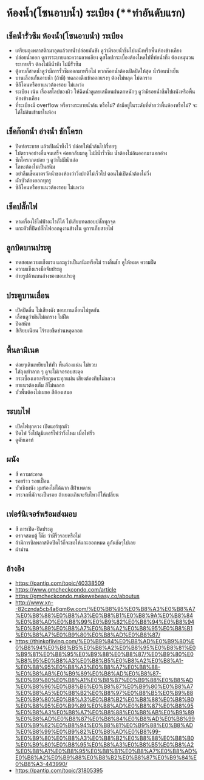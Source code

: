 # ห้องน้ำ(โซนอาบน้ำ) ระเบียง (**ทำอันดับแรก)
## เช็คน้ำรั่วซึม ห้องน้ำ(โซนอาบน้ำ) ระเบียง 
-	เตรียมถุงพลาสติกมาอุดแล้วเทน้ำปล่อยมันขัง ดูว่ามีรอยน้ำซึมไปผนังหรือพื้นห้องข้างเคียง
-	ปล่อยน้ำออก ดูการระบายและความลาดเอียง ดูสโลปกระเบื้องต้องไหลไปที่ท่อน้ำทิ้ง  ต้องหมุนวนระบายเร็ว ต้องไม่มีน้ำขัง ไม่มีรั่วซึม
-	ตู้อาบก็สาดน้ำดูว่ามีการรั่วซึมออกมาหรือไม่ พวกก๊อกน้ำต้องเปิดปิดให้สุด น้ำร้อนน้ำเย็น 
-	บานเลื่อนกั้นอาบน้ำ (ถ้ามี) ทดลองดึงเข้าออกแรงๆ ต้องไม่หลุด ไม่ตกราง
-	ซิลีโคนหรือยาแนวต้องรอบ ไม่แหว่ง
-	ระเบียง เน้น เรื่องสโลปของผิว ให้ฉีดน้ำดูเลยเสมือนฝนตกหนักๆ ดูว่ามีรอยน้ำซึมไปผนังหรือพื้นห้องข้างเคียง
-	ที่ระเบียงมี overflow หรือรางระบายน้ำล้น หรือไม่? ถ้ามีอยู่ในระดับที่ต่ำกว่าพื้นห้องหรือไม่? จะได้ไม่ล้นเข้ามาในห้อง

## เช็คก๊อกน้ำ อ่างน้ำ ชักโครก
-	ปิดท่อระบาย แล้วเปิดน้ำทิ้งไว้ ปล่อยให้น้ำล้นไปเรื่อยๆ
-	ไปตรวจอย่างอื่นจนเสร็จ ค่อยกลับมาดู ไม่มีน้ำรั่วซึม น้ำต้องไม่ล้นออกมานอกอ่าง
-	ชักโครกกดบ่อย ๆ ดูว่าไม่มีน้ำเอ่อ 
-	โลหะต้องไม่เป็นสนิม
-	อย่าลืมเช็คมาตรวัดน้ำของห้องว่าวิ่งปกติไม่เร็วไป ตอนไม่เปิดน้ำต้องไม่วิ่ง
-	ผักบัวต้องออกทุกรู
-	ซิลีโคนหรือยาแนวต้องรอบ ไม่แหว่ง

## เช็คปลั๊กไฟ 
-	หาเครื่องใช้ไฟฟ้าอะไรก็ได้ ไปเสียบทดสอบปลั๊กทุกจุด
-	แกะตัวที่ปิดปลั๊กไฟออกดูงานข้างใน ดูการเก็บสายไฟ

## ลูกบิดบานประตู 
-	ทดสอบความแข็งแรง และดูว่าเป็นสนิมหรือไม่ รางลิ้นชัก ดูให้หมด ความฝืด
-	ความแข็งแรงมือจับประตู
-	ถ่ายรูปด้านบนล่างของขอบประตู

## ประตูบานเลื่อน 
-	เปิดปิดลื่น ไม่เสียงดัง ขอบบานเลื่อนไม่ขูดกัน
-	เลื่อนดูว่ามันไม่ตกราง ไม่ฝืด
-	ปิดสนิท
-	สีเรียบเนียน ไร้รอยขีดข่วนหลุดลอก

## พื้นลามิเนต 
-	ค่อยๆเดินเหยียบให้ทั่ว พื้นต้องแน่น ไม่ยวบ
-	ใส่ถุงเท้าลาก ๆ ดูจะไม่เจอรอบสะดุด
-	กระเบื้องเอาเหรียญเคาะทุกแผ่น เสียงต้องทึบไม่กลวง 
-	ยาแนวต้องเต็ม สีไม่หลอก
-	บัวพื้นต้องไม่เผยอ สีต้องเสมอ

## ระบบไฟ 
-	เปิดไฟทุกดวง เปิดแอร์ทุกตัว
-	ปิดไฟ วิ่งไปดูมิเตอร์ไฟว่าวิ่งไหม เผื่อไฟรั่ว
-	ดูคัทเอาท์

##  ผนัง 
-	สี ความสะอาด 
-	รอยร้าว รอยเปื้อน
-	บัวเชิงผนัง มุมห้องไม่ได้ฉาก สีฝ้าเพดาน 
-	กระจกที่มักจะเป็นรอย ถ้าเยอะเกินจะรับไหวก็ให้เปลี่ยน 

## เฟอร์นิเจอร์พร้อมส่งมอบ  
-	สี การเปิด-ปิดประตู
-	ตรวจสอบตู้ โต๊ะ ว่ามีริ้วรอยหรือไม่ 
-	ถ้ามีการซิลพลาสติดปิดไว้ก็จะขอให้แกะออกหมด ดูกันชัดๆไปเลย 
-	ผ้าม่าน

## อ้างอิง
-	https://pantip.com/topic/40338509
-	https://www.gmcheckcondo.com/article
-	https://gmcheckcondo.makewebeasy.co/aboutus
-	http://www.xn--82cznda5cb4a6gm6w.com/%E0%B8%95%E0%B8%A3%E0%B8%A7%E0%B8%88%E0%B8%A3%E0%B8%B1%E0%B8%9A%E0%B8%84%E0%B8%AD%E0%B8%99%E0%B9%82%E0%B8%94%E0%B8%94%E0%B9%89%E0%B8%A7%E0%B8%A2%E0%B8%95%E0%B8%B1%E0%B8%A7%E0%B9%80%E0%B8%AD%E0%B8%87/
-	https://thinkofliving.com/%E0%B9%84%E0%B8%AD%E0%B9%80%E0%B8%94%E0%B8%B5%E0%B8%A2%E0%B8%95%E0%B8%81%E0%B9%81%E0%B8%95%E0%B9%88%E0%B8%87/%E0%B9%80%E0%B8%95%E0%B8%A3%E0%B8%B5%E0%B8%A2%E0%B8%A1-%E0%B8%95%E0%B8%A3%E0%B8%A7%E0%B8%88-%E0%B8%AB%E0%B9%89%E0%B8%AD%E0%B8%87-%E0%B9%80%E0%B8%A1%E0%B8%B7%E0%B9%88%E0%B8%AD%E0%B8%96%E0%B8%B6%E0%B8%87%E0%B9%80%E0%B8%A7%E0%B8%A5%E0%B8%B2%E0%B8%97%E0%B8%B5%E0%B9%88%E0%B9%80%E0%B8%A3%E0%B8%B2%E0%B8%88%E0%B8%B0%E0%B8%95%E0%B9%89%E0%B8%AD%E0%B8%87%E0%B8%95%E0%B8%A3%E0%B8%A7%E0%B8%88%E0%B8%AB%E0%B9%89%E0%B8%AD%E0%B8%87%E0%B8%84%E0%B8%AD%E0%B8%99%E0%B9%82%E0%B8%94%E0%B8%81%E0%B9%88%E0%B8%AD%E0%B8%99%E0%B9%82%E0%B8%AD%E0%B8%99-%E0%B9%80%E0%B8%A3%E0%B8%B2%E0%B8%88%E0%B8%B0%E0%B9%80%E0%B8%95%E0%B8%A3%E0%B8%B5%E0%B8%A2%E0%B8%A1%E0%B8%95%E0%B8%B1%E0%B8%A7%E0%B8%AD%E0%B8%A2%E0%B9%88%E0%B8%B2%E0%B8%87%E0%B9%84%E0%B8%A3-443990/
-	https://pantip.com/topic/31805395

